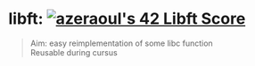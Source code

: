 # libft: [![azeraoul's 42 Libft Score](https://badge42.vercel.app/api/v2/cl1rl7l1g002509jpt6ryce3j/project/2071576)](https://github.com/JaeSeoKim/badge42) <br>
> Aim: easy reimplementation of some libc function <br>
> Reusable during cursus
